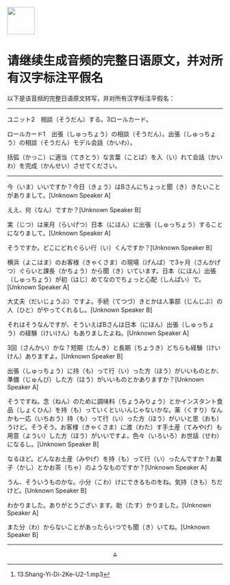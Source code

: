 <img src="https://r2cdn.perplexity.ai/pplx-full-logo-primary-dark%402x.png" style="height:64px;margin-right:32px"/>

# 请继续生成音频的完整日语原文，并对所有汉字标注平假名

以下是该音频的完整日语原文转写，并对所有汉字标注平假名：

***

ユニット2　相談（そうだん）する。3ロールカード。

ロールカード1　出張（しゅっちょう）の相談（そうだん）。出張（しゅっちょう）の相談（そうだん）モデル会話（かいわ）。

括弧（かっこ）に適当（てきとう）な言葉（ことば）を入（い）れて会話（かいわ）を完成（かんせい）させてください。

***

今（いま）いいですか？今日（きょう）はBさんにちょっと聞（き）きたいことがありまして。[Unknown Speaker A]

ええ、何（なん）ですか？[Unknown Speaker B]

実（じつ）は来月（らいげつ）日本（にほん）に出張（しゅっちょう）することになりまして。[Unknown Speaker A]

そうですか。どこにどれぐらい行（い）くんですか？[Unknown Speaker B]

横浜（よこはま）のお客様（きゃくさま）の現場（げんば）で3ヶ月（さんかげつ）ぐらいと課長（かちょう）から聞（き）いています。日本（にほん）出張（しゅっちょう）が初（はじ）めてなのでちょっと心配（しんぱい）で。[Unknown Speaker A]

大丈夫（だいじょうぶ）ですよ。手続（てつづ）きとかは人事部（じんじぶ）の人（ひと）がやってくれるし。[Unknown Speaker B]

それはそうなんですが、そういえばBさんは日本（にほん）出張（しゅっちょう）の経験（けいけん）もありましたよね。[Unknown Speaker A]

3回（さんかい）かな？短期（たんき）と長期（ちょうき）どちらも経験（けいけん）ありますよ。[Unknown Speaker B]

出張（しゅっちょう）に持（も）って行（い）った方（ほう）がいいものとか、準備（じゅんび）した方（ほう）がいいものとかありますか？[Unknown Speaker A]

そうですね。念（ねん）のために調味料（ちょうみりょう）とかインスタント食品（しょくひん）を持（も）っていくといいんじゃないかな。薬（くすり）なんかも一応（いちおう）持（も）って行（い）った方（ほう）がいいと思（おも）うけど。そうそう。お客様（きゃくさま）に渡（わた）す手土産（てみやげ）も用意（ようい）した方（ほう）がいいですよ。色々（いろいろ）お世話（せわ）になるし。[Unknown Speaker B]

なるほど。どんなお土産（みやげ）を持（も）って行（い）ったんですか？お菓子（かし）とかお茶（ちゃ）のようなものですか？[Unknown Speaker A]

うん、そういうものかな。小分（こわ）けにできるものをね。気持（きも）ちだけど。[Unknown Speaker B]

わかりました。ありがとうござい ます。助（たす）かりました。[Unknown Speaker A]

また分（わ）からないことがあったらいつでも聞（き）いてね。[Unknown Speaker B]

---
<span style="display:none">[^1]</span>

<div style="text-align: center">⁂</div>

[^1]: 13.Shang-Yi-Di-2Ke-U2-1.mp3

